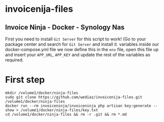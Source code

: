 # invoicenija-files
## Invoice Ninja - Docker - Synology Nas

First you need to install `Git Server` for this script to work! (Go to your package center and search for `Git Server` and install it.
 variables inside our docker-compose.yml file we now define this in the `env` file, open this file up and insert your `APP_URL`, `APP_KEY` and update the rest of the variables as required.
 
# First step
```
mkdir /volume1/docker/ninja-files
sudo git clone https://github.com/wediaz/invoicenija-files.git /volume1/docker/ninja-files
docker run --rm invoiceninja/invoiceninja php artisan key:generate --show > /volume1/docker/ninja-files/key.txt
cd /volume1/docker/ninja-files && rm -r .git && rm *.md
```
